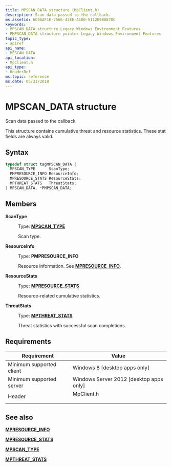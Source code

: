 ```yaml
---
title: MPSCAN_DATA structure (MpClient.h)
description: Scan data passed to the callback.
ms.assetid: 6C9AAF1E-7566-43EE-A100-5112E9B8878C
keywords:
- MPSCAN_DATA structure Legacy Windows Environment Features
- PMPSCAN_DATA structure pointer Legacy Windows Environment Features
topic_type:
- apiref
api_name:
- MPSCAN_DATA
api_location:
- MpClient.h
api_type:
- HeaderDef
ms.topic: reference
ms.date: 05/31/2018
---
```


# MPSCAN\_DATA structure

Scan data passed to the callback.

This structure contains cumulative threat and resource statistics. These stat fields are always valid.

## Syntax


```C++
typedef struct tagMPSCAN_DATA {
  MPSCAN_TYPE      ScanType;
  PMPRESOURCE_INFO ResourceInfo;
  MPRESOURCE_STATS ResourceStats;
  MPTHREAT_STATS   ThreatStats;
} MPSCAN_DATA, *PMPSCAN_DATA;
```



## Members

<dl> <dt>

**ScanType**
</dt> <dd>

Type: **[**MPSCAN\_TYPE**](mpscan-type.md)**

</dd> <dd>

Scan type.

</dd> <dt>

**ResourceInfo**
</dt> <dd>

Type: **PMPRESOURCE\_INFO**

</dd> <dd>

Resource information. See [**MPRESOURCE\_INFO**](mpresource-info.md).

</dd> <dt>

**ResourceStats**
</dt> <dd>

Type: **[**MPRESOURCE\_STATS**](mpresource-stats.md)**

</dd> <dd>

Resource-related cumulative statistics.

</dd> <dt>

**ThreatStats**
</dt> <dd>

Type: **[**MPTHREAT\_STATS**](mpthreat-stats.md)**

</dd> <dd>

Threat statistics with successful scan completions.

</dd> </dl>

## Requirements



| Requirement | Value |
|-------------------------------------|---------------------------------------------------------------------------------------|
| Minimum supported client<br/> | Windows 8 \[desktop apps only\]<br/>                                            |
| Minimum supported server<br/> | Windows Server 2012 \[desktop apps only\]<br/>                                  |
| Header<br/>                   | <dl> <dt>MpClient.h</dt> </dl> |



## See also

<dl> <dt>

[**MPRESOURCE\_INFO**](mpresource-info.md)
</dt> <dt>

[**MPRESOURCE\_STATS**](mpresource-stats.md)
</dt> <dt>

[**MPSCAN\_TYPE**](mpscan-type.md)
</dt> <dt>

[**MPTHREAT\_STATS**](mpthreat-stats.md)
</dt> </dl>

 

 





